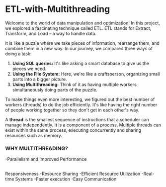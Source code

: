 # ETL-with-Multithreading

Welcome to the world of data manipulation and optimization! In this project, we explored a fascinating technique called ETL. ETL stands for Extract, Transform, and Load – a way to handle data. 

It is like a puzzle where we take pieces of information, rearrange them, and combine them in a new way.
In our journey, we compared three ways of doing a task:

1. **Using SQL queries:** It's like asking a smart database to give us the pieces we need.
2. **Using the File System:** Here, we're like a craftsperson, organizing small parts into a bigger picture.
3. **Using Multithreading:** Think of it as having multiple workers simultaneously doing parts of the puzzle.

To make things even more interesting, we figured out the best number of workers (threads) to do the job efficiently. It's like having the right number of people working together so they don't get in each other's way.

A **thread** is the smallest sequence of instructions that a scheduler can manage independently. It is a component of a process. Multiple threads can exist within the same process, executing concurrently and sharing resources such as memory.

### WHY MULTITHREADING?
-Parallelism and Improved Performance
##
Responsiveness
-Resource Sharing
-Efficient Resource Utilization
-Real-time Systems
-Faster execution
-Easy Communication
